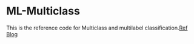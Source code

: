 # ML-Multiclass
This is the reference code for Multiclass and multilabel classification.[Ref Blog](https://www.cnblogs.com/zhuchengchao/p/11889170.html)
